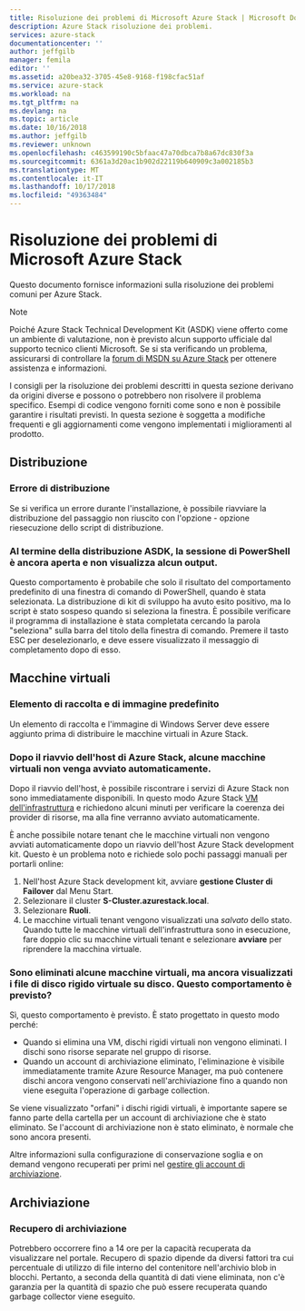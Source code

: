 ```yaml
---
title: Risoluzione dei problemi di Microsoft Azure Stack | Microsoft Docs
description: Azure Stack risoluzione dei problemi.
services: azure-stack
documentationcenter: ''
author: jeffgilb
manager: femila
editor: ''
ms.assetid: a20bea32-3705-45e8-9168-f198cfac51af
ms.service: azure-stack
ms.workload: na
ms.tgt_pltfrm: na
ms.devlang: na
ms.topic: article
ms.date: 10/16/2018
ms.author: jeffgilb
ms.reviewer: unknown
ms.openlocfilehash: c463599190c5bfaac47a70dbca7b8a67dc830f3a
ms.sourcegitcommit: 6361a3d20ac1b902d22119b640909c3a002185b3
ms.translationtype: MT
ms.contentlocale: it-IT
ms.lasthandoff: 10/17/2018
ms.locfileid: "49363484"
---
```

# <a name="microsoft-azure-stack-troubleshooting"></a>Risoluzione dei problemi di Microsoft Azure Stack

Questo documento fornisce informazioni sulla risoluzione dei problemi comuni per Azure Stack. 

> [!NOTE]
> Poiché Azure Stack Technical Development Kit (ASDK) viene offerto come un ambiente di valutazione, non è previsto alcun supporto ufficiale dal supporto tecnico clienti Microsoft. Se si sta verificando un problema, assicurarsi di controllare la [forum di MSDN su Azure Stack](https://social.msdn.microsoft.com/Forums/azure/home?forum=azurestack) per ottenere assistenza e informazioni.  

I consigli per la risoluzione dei problemi descritti in questa sezione derivano da origini diverse e possono o potrebbero non risolvere il problema specifico. Esempi di codice vengono forniti come sono e non è possibile garantire i risultati previsti. In questa sezione è soggetta a modifiche frequenti e gli aggiornamenti come vengono implementati i miglioramenti al prodotto.

## <a name="deployment"></a>Distribuzione
### <a name="deployment-failure"></a>Errore di distribuzione
Se si verifica un errore durante l'installazione, è possibile riavviare la distribuzione del passaggio non riuscito con l'opzione - opzione riesecuzione dello script di distribuzione.  

### <a name="at-the-end-of-asdk-deployment-the-powershell-session-is-still-open-and-doesnt-show-any-output"></a>Al termine della distribuzione ASDK, la sessione di PowerShell è ancora aperta e non visualizza alcun output.
Questo comportamento è probabile che solo il risultato del comportamento predefinito di una finestra di comando di PowerShell, quando è stata selezionata. La distribuzione di kit di sviluppo ha avuto esito positivo, ma lo script è stato sospeso quando si seleziona la finestra. È possibile verificare il programma di installazione è stata completata cercando la parola "seleziona" sulla barra del titolo della finestra di comando.  Premere il tasto ESC per deselezionarlo, e deve essere visualizzato il messaggio di completamento dopo di esso.

## <a name="virtual-machines"></a>Macchine virtuali
### <a name="default-image-and-gallery-item"></a>Elemento di raccolta e di immagine predefinito
Un elemento di raccolta e l'immagine di Windows Server deve essere aggiunto prima di distribuire le macchine virtuali in Azure Stack.

### <a name="after-restarting-my-azure-stack-host-some-vms-may-not-automatically-start"></a>Dopo il riavvio dell'host di Azure Stack, alcune macchine virtuali non venga avviato automaticamente.
Dopo il riavvio dell'host, è possibile riscontrare i servizi di Azure Stack non sono immediatamente disponibili.  In questo modo Azure Stack [VM dell'infrastruttura](..\azure-stack\asdk\asdk-architecture.md#virtual-machine-roles) e richiedono alcuni minuti per verificare la coerenza dei provider di risorse, ma alla fine verranno avviato automaticamente.

È anche possibile notare tenant che le macchine virtuali non vengono avviati automaticamente dopo un riavvio dell'host Azure Stack development kit. Questo è un problema noto e richiede solo pochi passaggi manuali per portarli online:

1.  Nell'host Azure Stack development kit, avviare **gestione Cluster di Failover** dal Menu Start.
2.  Selezionare il cluster **S-Cluster.azurestack.local**.
3.  Selezionare **Ruoli**.
4.  Le macchine virtuali tenant vengono visualizzati una *salvato* dello stato. Quando tutte le macchine virtuali dell'infrastruttura sono in esecuzione, fare doppio clic su macchine virtuali tenant e selezionare **avviare** per riprendere la macchina virtuale.

### <a name="i-have-deleted-some-virtual-machines-but-still-see-the-vhd-files-on-disk-is-this-behavior-expected"></a>Sono eliminati alcune macchine virtuali, ma ancora visualizzati i file di disco rigido virtuale su disco. Questo comportamento è previsto?
Sì, questo comportamento è previsto. È stato progettato in questo modo perché:

* Quando si elimina una VM, dischi rigidi virtuali non vengono eliminati. I dischi sono risorse separate nel gruppo di risorse.
* Quando un account di archiviazione eliminato, l'eliminazione è visibile immediatamente tramite Azure Resource Manager, ma può contenere dischi ancora vengono conservati nell'archiviazione fino a quando non viene eseguita l'operazione di garbage collection.

Se viene visualizzato "orfani" i dischi rigidi virtuali, è importante sapere se fanno parte della cartella per un account di archiviazione che è stato eliminato. Se l'account di archiviazione non è stato eliminato, è normale che sono ancora presenti.

Altre informazioni sulla configurazione di conservazione soglia e on demand vengono recuperati per primi nel [gestire gli account di archiviazione](azure-stack-manage-storage-accounts.md).

## <a name="storage"></a>Archiviazione
### <a name="storage-reclamation"></a>Recupero di archiviazione
Potrebbero occorrere fino a 14 ore per la capacità recuperata da visualizzare nel portale. Recupero di spazio dipende da diversi fattori tra cui percentuale di utilizzo di file interno del contenitore nell'archivio blob in blocchi. Pertanto, a seconda della quantità di dati viene eliminata, non c'è garanzia per la quantità di spazio che può essere recuperata quando garbage collector viene eseguito.

